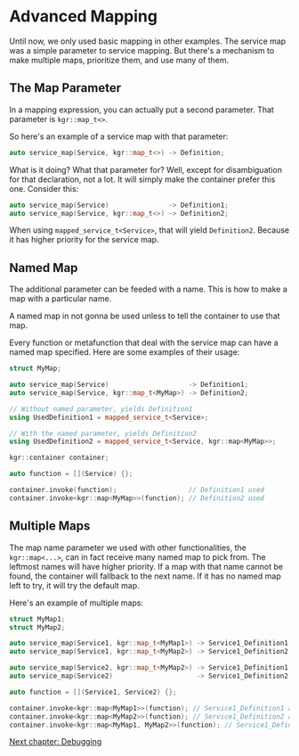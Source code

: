Advanced Mapping
================

Until now, we only used basic mapping in other examples. The service map was a simple parameter to service mapping.
But there's a mechanism to make multiple maps, prioritize them, and use many of them.

## The Map Parameter

In a mapping expression, you can actually put a second parameter. That parameter is `kgr::map_t<>`.

So here's an example of a service map with that parameter:

```c++
auto service_map(Service, kgr::map_t<>) -> Definition;
```

What is it doing? What that parameter for? Well, except for disambiguation for that declaration, not a lot.
It will simply make the container prefer this one. Consider this:

```c++
auto service_map(Service)               -> Definition1;
auto service_map(Service, kgr::map_t<>) -> Definition2;
```

When using `mapped_service_t<Service>`, that will yield `Definition2`. Because it has higher priority for the service map.

## Named Map

The additional parameter can be feeded with a name. This is how to make a map with a particular name.

A named map in not gonna be used unless to tell the container to use that map.

Every function or metafunction that deal with the service map can have a named map specified. Here are some examples of their usage:

```c++
struct MyMap;

auto service_map(Service)                    -> Definition1;
auto service_map(Service, kgr::map_t<MyMap>) -> Definition2;

// Without named parameter, yields Definition1
using UsedDefinition1 = mapped_service_t<Service>;

// With the named parameter, yields Definition2
using UsedDefinition2 = mapped_service_t<Service, kgr::map<MyMap>>;

kgr::container container;

auto function = [](Service) {};

container.invoke(function);                  // Definition1 used
container.invoke<kgr::map<MyMap>>(function); // Definition2 used
```

## Multiple Maps

The map name parameter we used with other functionalities, the `kgr::map<...>`, can in fact receive many named map to pick from.
The leftmost names will have higher priority. If a map with that name cannot be found, the container will fallback to the next name.
If it has no named map left to try, it will try the default map.

Here's an example of multiple maps:

```c++
struct MyMap1;
struct MyMap2;

auto service_map(Service1, kgr::map_t<MyMap1>) -> Service1_Definition1;
auto service_map(Service1, kgr::map_t<MyMap2>) -> Service1_Definition2;

auto service_map(Service2, kgr::map_t<MyMap2>) -> Service1_Definition1;
auto service_map(Service2)                     -> Service1_Definition2;

auto function = [](Service1, Service2) {};

container.invoke<kgr::map<MyMap1>>(function); // Service1_Definition1 and Service1_Definition2 used
container.invoke<kgr::map<MyMap2>>(function); // Service1_Definition2 and Service1_Definition2 used
container.invoke<kgr::map<MyMap1, MyMap2>>(function); // Service1_Definition1 and Service1_Definition1 used
```

[Next chapter: Debugging](section10_debug.md)
